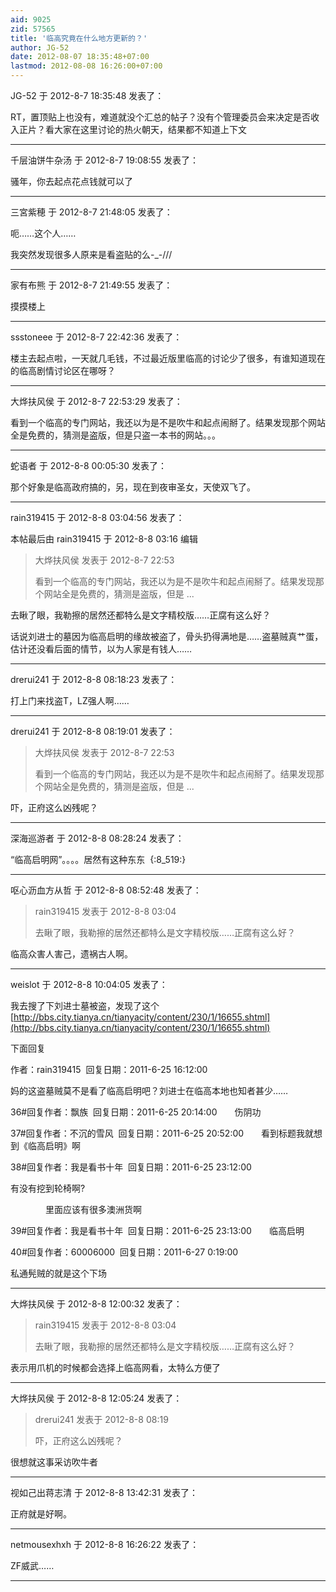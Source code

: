 ```yaml
---
aid: 9025
zid: 57565
title: '临高究竟在什么地方更新的？'
author: JG-52
date: 2012-08-07 18:35:48+07:00
lastmod: 2012-08-08 16:26:00+07:00
---
```


JG-52 于 2012-8-7 18:35:48 发表了：

RT，置顶贴上也没有，难道就没个汇总的帖子？没有个管理委员会来决定是否收入正片？看大家在这里讨论的热火朝天，结果都不知道上下文

---------

千层油饼牛杂汤 于 2012-8-7 19:08:55 发表了：

骚年，你去起点花点钱就可以了

---------

三宮紫穂 于 2012-8-7 21:48:05 发表了：

呃……这个人……

我突然发现很多人原来是看盗贴的么-\_-///

---------

家有布熊 于 2012-8-7 21:49:55 发表了：

摸摸楼上

---------

ssstoneee 于 2012-8-7 22:42:36 发表了：

楼主去起点啦，一天就几毛钱，不过最近版里临高的讨论少了很多，有谁知道现在的临高剧情讨论区在哪呀？

---------

大烨扶风侯 于 2012-8-7 22:53:29 发表了：

看到一个临高的专门网站，我还以为是不是吹牛和起点闹掰了。结果发现那个网站全是免费的，猜测是盗版，但是只盗一本书的网站。。。

---------

蛇语者 于 2012-8-8 00:05:30 发表了：

那个好象是临高政府搞的，另，现在到夜审圣女，天使双飞了。

---------

rain319415 于 2012-8-8 03:04:56 发表了：

本帖最后由 rain319415 于 2012-8-8 03:16 编辑 


> 
> 大烨扶风侯 发表于 2012-8-7 22:53
> 
> 看到一个临高的专门网站，我还以为是不是吹牛和起点闹掰了。结果发现那个网站全是免费的，猜测是盗版，但是 ...



去瞅了眼，我勒擦的居然还都特么是文字精校版……正腐有这么好？

话说刘进士的墓因为临高启明的缘故被盗了，骨头扔得满地是……盗墓贼真艹蛋，估计还没看后面的情节，以为人家是有钱人……

---------

drerui241 于 2012-8-8 08:18:23 发表了：

打上门来找盗T，LZ强人啊……

---------

drerui241 于 2012-8-8 08:19:01 发表了：

> 大烨扶风侯 发表于 2012-8-7 22:53
> 
> 看到一个临高的专门网站，我还以为是不是吹牛和起点闹掰了。结果发现那个网站全是免费的，猜测是盗版，但是 ...



吓，正府这么凶残呢？

---------

深海巡游者 于 2012-8-8 08:28:24 发表了：

“临高启明网”。。。。居然有这种东东  {:8\_519:}

---------

呕心沥血方从哲 于 2012-8-8 08:52:48 发表了：

> rain319415 发表于 2012-8-8 03:04
> 
> 去瞅了眼，我勒擦的居然还都特么是文字精校版……正腐有这么好？



临高众害人害己，遗祸古人啊。

---------

weislot 于 2012-8-8 10:04:05 发表了：

我去搜了下刘进士墓被盗，发现了这个[http://bbs.city.tianya.cn/tianyacity/content/230/1/16655.shtml](http://bbs.city.tianya.cn/tianyacity/content/230/1/16655.shtml)

下面回复

作者：rain319415  回复日期：2011-6-25 16:12:00　　

妈的这盗墓贼莫不是看了临高启明吧？刘进士在临高本地也知者甚少……

36#回复作者：飘族  回复日期：2011-6-25 20:14:00　　伤阴功

37#回复作者：不沉的雪风  回复日期：2011-6-25 20:52:00　　看到标题我就想到《临高启明》啊

38#回复作者：我是看书十年  回复日期：2011-6-25 23:12:00　　

有没有挖到轮椅啊?

　　　　里面应该有很多澳洲货啊

39#回复作者：我是看书十年  回复日期：2011-6-25 23:13:00　　临高启明

40#回复作者：60006000  回复日期：2011-6-27 0:19:00　

私通髡贼的就是这个下场

---------

大烨扶风侯 于 2012-8-8 12:00:32 发表了：

> rain319415 发表于 2012-8-8 03:04
> 
> 去瞅了眼，我勒擦的居然还都特么是文字精校版……正腐有这么好？



表示用爪机的时候都会选择上临高网看，太特么方便了

---------

大烨扶风侯 于 2012-8-8 12:05:24 发表了：

> drerui241 发表于 2012-8-8 08:19
> 
> 吓，正府这么凶残呢？



很想就这事采访吹牛者

---------

视如己出蒋志清 于 2012-8-8 13:42:31 发表了：

正府就是好啊。

---------

netmousexhxh 于 2012-8-8 16:26:22 发表了：

ZF威武……

---------

